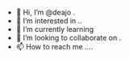 - 👋 Hi, I’m @deajo .
- 👀 I’m interested in ..
- 🌱 I’m currently learning 
- 💞️ I’m looking to collaborate on .
- 📫 How to reach me ....

<!---
deajo/deajo is a ✨ special ✨ repository because its `README.md` (this file) appears on your GitHub profile.
You can click the Preview link to take a look at your changes.
--->
